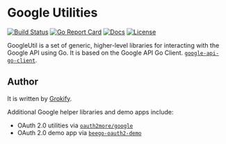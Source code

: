 # Google Utilities

[![Build Status][build-status-svg]][build-status-link]
[![Go Report Card][goreport-svg]][goreport-link]
[![Docs][docs-godoc-svg]][docs-godoc-link]
[![License][license-svg]][license-link]

 [build-status-svg]: https://api.travis-ci.org/grokify/googleutil.svg?branch=master
 [build-status-link]: https://travis-ci.org/grokify/googleutil
 [goreport-svg]: https://goreportcard.com/badge/github.com/grokify/googleutil
 [goreport-link]: https://goreportcard.com/report/github.com/grokify/googleutil
 [docs-godoc-svg]: https://img.shields.io/badge/docs-godoc-blue.svg
 [docs-godoc-link]: https://godoc.org/github.com/grokify/googleutil
 [license-svg]: https://img.shields.io/badge/license-MIT-blue.svg
 [license-link]: https://github.com/grokify/googleutil/blob/master/LICENSE

GoogleUtil is a set of generic, higher-level libraries for interacting with the Google API using Go. It is based on the Google API Go Client. [`google-api-go-client`](https://github.com/google/google-api-go-client).

## Author

It is written by [Grokify](https://github.com/grokify).

Additional Google helper libraries and demo apps include:

* OAuth 2.0 utilities via [`oauth2more/google`](https://github.com/grokify/oauth2more/tree/master/google)
* OAuth 2.0 demo app via [`beego-oauth2-demo`](https://github.com/grokify/beego-oauth2-demo)